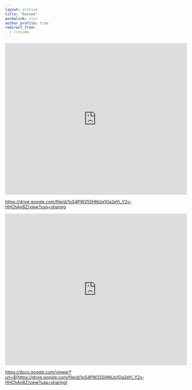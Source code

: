 ```yaml
---
layout: archive
title: "Resume"
permalink: /cv/
author_profile: true
redirect_from:
  - /resume
---
```




<iframe src="https://drive.google.com/file/d/1oS4PW255HNUq1Oa2eYi_Y2v-HHChAn8Z/view?usp=sharing" style="width:600px; height:500px;" frameborder="0"></iframe>

https://drive.google.com/file/d/1oS4PW255HNUq1Oa2eYi_Y2v-HHChAn8Z/view?usp=sharing

<iframe src="https://docs.google.com/viewer?url=http://infolab.stanford.edu/pub/papers/google.pdf&embedded=true" style="width:600px; height:500px;" frameborder="0"></iframe>



https://docs.google.com/viewer?url=${https://drive.google.com/file/d/1oS4PW255HNUq1Oa2eYi_Y2v-HHChAn8Z/view?usp=sharing}
